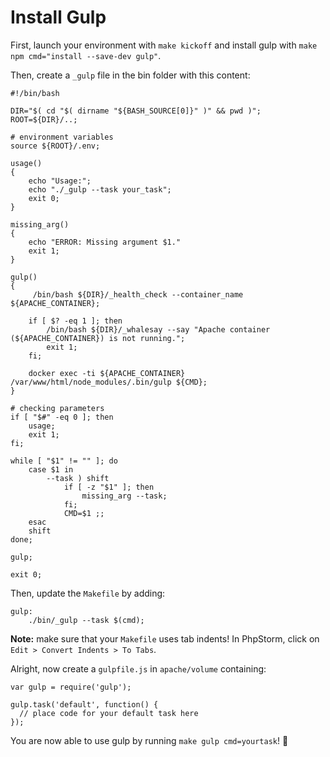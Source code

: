 # Install Gulp

First, launch your environment with `make kickoff` and install gulp with `make npm cmd="install --save-dev gulp"`.

Then, create a `_gulp` file in the bin folder with this content:

```
#!/bin/bash

DIR="$( cd "$( dirname "${BASH_SOURCE[0]}" )" && pwd )";
ROOT=${DIR}/..;

# environment variables
source ${ROOT}/.env;

usage()
{
    echo "Usage:";
    echo "./_gulp --task your_task";
    exit 0;
}

missing_arg()
{
    echo "ERROR: Missing argument $1."
    exit 1;
}

gulp()
{
     /bin/bash ${DIR}/_health_check --container_name ${APACHE_CONTAINER};

    if [ $? -eq 1 ]; then
        /bin/bash ${DIR}/_whalesay --say "Apache container (${APACHE_CONTAINER}) is not running.";
        exit 1;
    fi;

    docker exec -ti ${APACHE_CONTAINER} /var/www/html/node_modules/.bin/gulp ${CMD};
}

# checking parameters
if [ "$#" -eq 0 ]; then
    usage;
    exit 1;
fi;

while [ "$1" != "" ]; do
    case $1 in
        --task ) shift
            if [ -z "$1" ]; then
                missing_arg --task;
            fi;
            CMD=$1 ;;
    esac
    shift
done;

gulp;

exit 0;
```

Then, update the `Makefile` by adding:

```
gulp:
	./bin/_gulp --task $(cmd);
```

**Note:** make sure that your `Makefile` uses tab indents! In PhpStorm, click on `Edit > Convert Indents > To Tabs`.

Alright, now create a `gulpfile.js` in `apache/volume` containing:

```
var gulp = require('gulp');

gulp.task('default', function() {
  // place code for your default task here
});
```

You are now able to use gulp by running `make gulp cmd=yourtask`! :metal:

